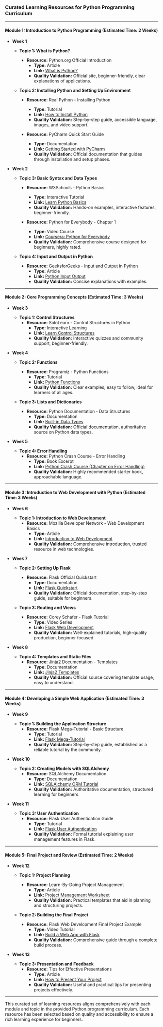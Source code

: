 ### Curated Learning Resources for Python Programming Curriculum

---

#### **Module 1: Introduction to Python Programming (Estimated Time: 2 Weeks)**

- **Week 1**
  
  - **Topic 1: What is Python?**
    - **Resource:** Python.org Official Introduction
      - **Type:** Article
      - **Link:** [What is Python?](https://www.python.org/doc/av/#!what-is-python)
      - **Quality Validation:** Official site, beginner-friendly, clear explanations of applications.

  - **Topic 2: Installing Python and Setting Up Environment**
    - **Resource:** Real Python - Installing Python
      - **Type:** Tutorial
      - **Link:** [How to Install Python](https://realpython.com/installing-python/)
      - **Quality Validation:** Step-by-step guide, accessible language, images, and video support.
    
    - **Resource:** PyCharm Quick Start Guide
      - **Type:** Documentation
      - **Link:** [Getting Started with PyCharm](https://www.jetbrains.com/help/pycharm/installation-guide.html)
      - **Quality Validation:** Official documentation that guides through installation and setup phases.

- **Week 2**
  
  - **Topic 3: Basic Syntax and Data Types**
    - **Resource:** W3Schools - Python Basics
      - **Type:** Interactive Tutorial
      - **Link:** [Learn Python Basics](https://www.w3schools.com/python/python_syntax.asp)
      - **Quality Validation:** Hands-on examples, interactive features, beginner-friendly.

    - **Resource:** Python for Everybody - Chapter 1
      - **Type:** Video Course
      - **Link:** [Coursera: Python for Everybody](https://www.coursera.org/specializations/python)
      - **Quality Validation:** Comprehensive course designed for beginners, highly rated.

  - **Topic 4: Input and Output in Python**
    - **Resource:** GeeksforGeeks - Input and Output in Python
      - **Type:** Article
      - **Link:** [Python Input Output](https://www.geeksforgeeks.org/python-input-output/)
      - **Quality Validation:** Concise explanations with examples.

---

#### **Module 2: Core Programming Concepts (Estimated Time: 3 Weeks)**

- **Week 3**
  
  - **Topic 1: Control Structures**
    - **Resource:** SoloLearn - Control Structures in Python
      - **Type:** Interactive Learning
      - **Link:** [Learn Control Structures](https://www.sololearn.com/Course/Python/)
      - **Quality Validation:** Interactive quizzes and community support, beginner-friendly.

- **Week 4**
  
  - **Topic 2: Functions**
    - **Resource:** Programiz - Python Functions
      - **Type:** Tutorial
      - **Link:** [Python Functions](https://www.programiz.com/python-programming/function)
      - **Quality Validation:** Clear examples, easy to follow, ideal for learners of all ages.

  - **Topic 3: Lists and Dictionaries**
    - **Resource:** Python Documentation - Data Structures
      - **Type:** Documentation
      - **Link:** [Built-in Data Types](https://docs.python.org/3/tutorial/datastructures.html)
      - **Quality Validation:** Official documentation, authoritative source on Python data types.

- **Week 5**
  
  - **Topic 4: Error Handling**
    - **Resource:** Python Crash Course - Error Handling
      - **Type:** Book Excerpt
      - **Link:** [Python Crash Course (Chapter on Error Handling)](https://ehj.pythonanywhere.com/)
      - **Quality Validation:** Highly recommended starter book, approachable language.

---

#### **Module 3: Introduction to Web Development with Python (Estimated Time: 3 Weeks)**

- **Week 6**
  
  - **Topic 1: Introduction to Web Development**
    - **Resource:** Mozilla Developer Network - Web Development Basics
      - **Type:** Article
      - **Link:** [Introduction to Web Development](https://developer.mozilla.org/en-US/docs/Learn/Getting_started_with_the_web)
      - **Quality Validation:** Comprehensive introduction, trusted resource in web technologies.

- **Week 7**
  
  - **Topic 2: Setting Up Flask**
    - **Resource:** Flask Official Quickstart
      - **Type:** Documentation
      - **Link:** [Flask Quickstart](https://flask.palletsprojects.com/en/2.0.x/quickstart/)
      - **Quality Validation:** Official documentation, step-by-step guide, suitable for beginners.

  - **Topic 3: Routing and Views**
    - **Resource:** Corey Schafer - Flask Tutorial
      - **Type:** Video Series
      - **Link:** [Flask Web Development](https://www.youtube.com/watch?v=MwZwr5TvxJA)
      - **Quality Validation:** Well-explained tutorials, high-quality production, beginner focused.

- **Week 8**
  
  - **Topic 4: Templates and Static Files**
    - **Resource:** Jinja2 Documentation - Templates
      - **Type:** Documentation
      - **Link:** [Jinja2 Templates](https://jinja.palletsprojects.com/en/2.11.x/)
      - **Quality Validation:** Official source covering template usage, easy to understand.

---

#### **Module 4: Developing a Simple Web Application (Estimated Time: 3 Weeks)**

- **Week 9**
  
  - **Topic 1: Building the Application Structure**
    - **Resource:** Flask Mega-Tutorial - Basic Structure
      - **Type:** Tutorial
      - **Link:** [Flask Mega-Tutorial](https://blog.miguelgrinberg.com/post/the-flask-mega-tutorial-part-i-hello-world)
      - **Quality Validation:** Step-by-step guide, established as a reliable tutorial by the community.

- **Week 10**
  
  - **Topic 2: Creating Models with SQLAlchemy**
    - **Resource:** SQLAlchemy Documentation
      - **Type:** Documentation
      - **Link:** [SQLAlchemy ORM Tutorial](https://docs.sqlalchemy.org/en/14/orm/tutorial.html)
      - **Quality Validation:** Authoritative documentation, structured learning for beginners.

- **Week 11**
  
  - **Topic 3: User Authentication**
    - **Resource:** Flask User Authentication Guide
      - **Type:** Tutorial
      - **Link:** [Flask User Authentication](https://flask-login.readthedocs.io/en/latest/)
      - **Quality Validation:** Formal tutorial explaining user management features in Flask.

---

#### **Module 5: Final Project and Review (Estimated Time: 2 Weeks)**

- **Week 12**
  
  - **Topic 1: Project Planning**
    - **Resource:** Learn-By-Doing Project Management
      - **Type:** Article
      - **Link:** [Project Management Worksheet](https://www.smartsheet.com/project-management-templates)
      - **Quality Validation:** Practical templates that aid in planning and structuring projects.

  - **Topic 2: Building the Final Project**
    - **Resource:** Flask Web Development Final Project Example
      - **Type:** Video Tutorial
      - **Link:** [Build a Web App with Flask](https://www.youtube.com/watch?v=Z1RJmh_OqeA)
      - **Quality Validation:** Comprehensive guide through a complete build process.

- **Week 13**
  
  - **Topic 3: Presentation and Feedback**
    - **Resource:** Tips for Effective Presentations
      - **Type:** Article
      - **Link:** [How to Present Your Project](https://www.wikihow.com/Present-a-Project)
      - **Quality Validation:** Useful and practical tips for presenting projects effectively.

---

This curated set of learning resources aligns comprehensively with each module and topic in the provided Python programming curriculum. Each resource has been selected based on quality and accessibility to ensure a rich learning experience for beginners.